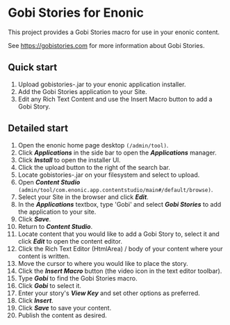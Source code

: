 # Gobi Stories for Enonic

This project provides a Gobi Stories macro for use in your enonic content.

See https://gobistories.com for more information about Gobi Stories.

## Quick start

 1. Upload gobistories-<version>.jar to your enonic application installer.
 2. Add the Gobi Stories application to your Site.
 3. Edit any Rich Text Content and use the Insert Macro button to add a Gobi Story.

## Detailed start

1. Open the enonic home page desktop ```(/admin/tool)```.
1. Click ***Applications*** in the side bar to open the ***Applications*** manager.
1. Click ***Install*** to open the installer UI.
1. Click the upload button to the right of the search bar.
1. Locate gobistories-<version>.jar on your filesystem and select to upload.
1. Open ***Content Studio*** ```(admin/tool/com.enonic.app.contentstudio/main#/default/browse)```.
1. Select your Site in the browser and click ***Edit***.
1. In the ***Applications*** textbox, type 'Gobi' and select ***Gobi Stories*** to add the application to your site.
1. Click ***Save***.
1. Return to ***Content Studio***.
1. Locate content that you would like to add a Gobi Story to, select it and click ***Edit*** to open the content editor.
1. Click the Rich Text Editor (HtmlArea) / body of your content where your content is written.
1. Move the cursor to where you would like to place the story.
1. Click the ***Insert Macro*** button (the video icon in the text editor toolbar).
1. Type ***Gobi*** to find the Gobi Stories macro.
1. Click ***Gobi*** to select it.
1. Enter your story's ***View Key*** and set other options as preferred.
1. Click ***Insert***.
1. Click ***Save*** to save your content.
1. Publish the content as desired.
